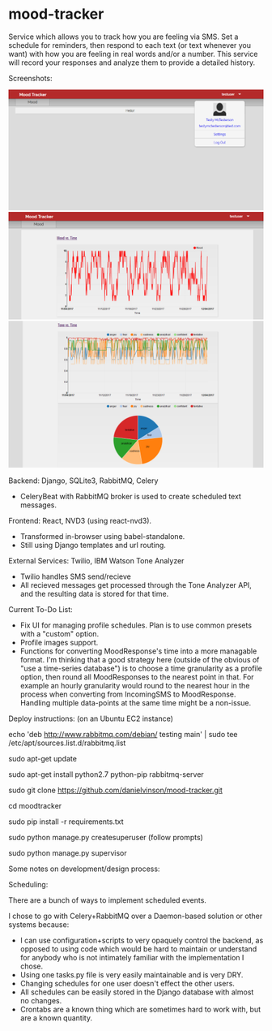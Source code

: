 # mood-tracker
Service which allows you to track how you are feeling via SMS.  Set a schedule for reminders, then respond to each text (or text whenever you want) with how you are feeling in real words and/or a number.  This service will record your responses and analyze them to provide a detailed history.

Screenshots:

![Moodtracker1](/screenshots/mt-1.png?raw=true)
![Moodtracker2](/screenshots/mt-2.png?raw=true)
![Moodtracker3](/screenshots/mt-3.png?raw=true)

Backend: Django, SQLite3, RabbitMQ, Celery

* CeleryBeat with RabbitMQ broker is used to create scheduled text messages.

Frontend: React, NVD3 (using react-nvd3).

* Transformed in-browser using babel-standalone.
* Still using Django templates and url routing.

External Services: Twilio, IBM Watson Tone Analyzer

* Twilio handles SMS send/recieve
* All recieved messages get processed through the Tone Analyzer API, and the resulting data is stored for that time.


Current To-Do List:

* Fix UI for managing profile schedules.  Plan is to use common presets with a "custom" option.
* Profile images support.
* Functions for converting MoodResponse's time into a more managable format.  I'm thinking that a good strategy here (outside of the obvious of "use a time-series database") is to choose a time granularity as a profile option, then round all MoodResponses to the nearest point in that.  For example an hourly granularity would round to the nearest hour in the process when converting from IncomingSMS to MoodResponse.  Handling multiple data-points at the same time might be a non-issue.


Deploy instructions: (on an Ubuntu EC2 instance)

echo 'deb http://www.rabbitmq.com/debian/ testing main' |
     sudo tee /etc/apt/sources.list.d/rabbitmq.list

sudo apt-get update

sudo apt-get install python2.7 python-pip rabbitmq-server

sudo git clone https://github.com/danielvinson/mood-tracker.git

cd moodtracker

sudo pip install -r requirements.txt

sudo python manage.py createsuperuser (follow prompts)

sudo python manage.py supervisor


Some notes on development/design process:

Scheduling:

There are a bunch of ways to implement scheduled events.  

I chose to go with Celery+RabbitMQ over a Daemon-based solution or other systems because:

* I can use configuration+scripts to very opaquely control the backend, as opposed to using code which would be hard to maintain or understand for anybody who is not intimately familiar with the implementation I chose.
* Using one tasks.py file is very easily maintainable and is very DRY.
* Changing schedules for one user doesn't effect the other users.
* All schedules can be easily stored in the Django database with almost no changes.
* Crontabs are a known thing which are sometimes hard to work with, but are a known quantity.


